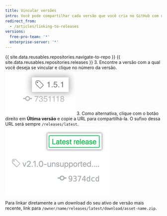 ```yaml
---
title: Vincular versões
intro: Você pode compartilhar cada versão que você cria no GitHub com uma URL única.
redirect_from:
  - /articles/linking-to-releases
versions:
  free-pro-team: '*'
  enterprise-server: '*'
---
```


{{ site.data.reusables.repositories.navigate-to-repo }}
{{ site.data.reusables.repositories.releases }}
3. Encontre a versão com a qual você deseja se vincular e clique no número da versão. ![Tag de informação de versões](/assets/images/help/releases/release_tag_name.png)
3. Como alternativa, clique com o botão direito em **Última versão** e copie a URL para compartilhá-la. O sufixo dessa URL será sempre `/releases/latest`. ![Tag última versão](/assets/images/help/releases/release_latest_release_tag.png)

Para linkar diretamente a um download do seu ativo de versão mais recente, link para `/owner/name/releases/latest/download/asset-name.zip`.

